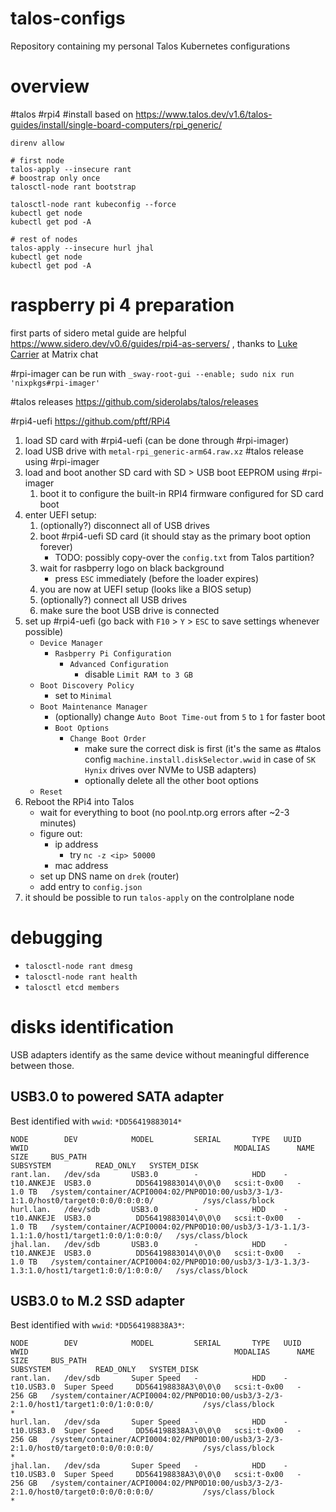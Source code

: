 # talos-configs
Repository containing my personal Talos Kubernetes configurations

# overview

#talos #rpi4 #install based on https://www.talos.dev/v1.6/talos-guides/install/single-board-computers/rpi_generic/

```shell
direnv allow

# first node
talos-apply --insecure rant
# boostrap only once
talosctl-node rant bootstrap

talosctl-node rant kubeconfig --force
kubectl get node
kubectl get pod -A

# rest of nodes
talos-apply --insecure hurl jhal
kubectl get node
kubectl get pod -A
```

# raspberry pi 4 preparation

first parts of sidero metal guide are helpful https://www.sidero.dev/v0.6/guides/rpi4-as-servers/ , thanks
to [Luke Carrier]() at Matrix chat

#rpi-imager can be run with `_sway-root-gui --enable; sudo nix run 'nixpkgs#rpi-imager'`

#talos releases https://github.com/siderolabs/talos/releases

#rpi4-uefi https://github.com/pftf/RPi4

1. load SD card with #rpi4-uefi (can be done through #rpi-imager)
2. load USB drive with `metal-rpi_generic-arm64.raw.xz` #talos release using #rpi-imager
3. load and boot another SD card with SD > USB boot EEPROM using #rpi-imager
    1. boot it to configure the built-in RPI4 firmware configured for SD card boot
4. enter UEFI setup:
    1. (optionally?) disconnect all of USB drives
    2. boot #rpi4-uefi SD card (it should stay as the primary boot option forever)
        - TODO: possibly copy-over the `config.txt` from Talos partition?
    3. wait for rasbperry logo on black background
        - press `ESC` immediately (before the loader expires)
    4. you are now at UEFI setup (looks like a BIOS setup)
    5. (optionally?) connect all USB drives
    6. make sure the boot USB drive is connected
5. set up #rpi4-uefi (go back with `F10` > `Y` > `ESC` to save settings whenever possible)
    - `Device Manager`
        - `Rasbperry Pi Configuration`
            - `Advanced Configuration`
                - disable `Limit RAM to 3 GB`
    - `Boot Discovery Policy`
        - set to `Minimal`
    - `Boot Maintenance Manager`
        - (optionally) change `Auto Boot Time-out` from `5` to `1` for faster boot
        - `Boot Options`
            - `Change Boot Order`
                - make sure the correct disk is first (it's the same as #talos
                  config `machine.install.diskSelector.wwid` in
                  case of `SK Hynix` drives over NVMe to USB adapters)
                - optionally delete all the other boot options
    - `Reset`
6. Reboot the RPi4 into Talos
    - wait for everything to boot (no pool.ntp.org errors after ~2-3 minutes)
    - figure out:
        - ip address
            - try `nc -z <ip> 50000`
        - mac address
    - set up DNS name on `drek` (router)
    - add entry to `config.json`
7. it should be possible to run `talos-apply` on the controlplane node

# debugging

- `talosctl-node rant dmesg`
- `talosctl-node rant health`
- `talosctl etcd members`

# disks identification

USB adapters identify as the same device without meaningful difference between those.

## USB3.0 to powered SATA adapter

Best identified with `wwid`: `*DD56419883014*`

```
NODE        DEV            MODEL         SERIAL       TYPE   UUID   WWID                                              MODALIAS      NAME    SIZE     BUS_PATH                                                                                       SUBSYSTEM          READ_ONLY   SYSTEM_DISK
rant.lan.   /dev/sda       USB3.0        -            HDD    -      t10.ANKEJE  USB3.0          DD56419883014\0\0\0   scsi:t-0x00   -       1.0 TB   /system/container/ACPI0004:02/PNP0D10:00/usb3/3-1/3-1:1.0/host0/target0:0:0/0:0:0:0/           /sys/class/block               
hurl.lan.   /dev/sdb       USB3.0        -            HDD    -      t10.ANKEJE  USB3.0          DD56419883014\0\0\0   scsi:t-0x00   -       1.0 TB   /system/container/ACPI0004:02/PNP0D10:00/usb3/3-1/3-1.1/3-1.1:1.0/host1/target1:0:0/1:0:0:0/   /sys/class/block               
jhal.lan.   /dev/sdb       USB3.0        -            HDD    -      t10.ANKEJE  USB3.0          DD56419883014\0\0\0   scsi:t-0x00   -       1.0 TB   /system/container/ACPI0004:02/PNP0D10:00/usb3/3-1/3-1.3/3-1.3:1.0/host1/target1:0:0/1:0:0:0/   /sys/class/block               
```

## USB3.0 to M.2 SSD adapter

Best identified with `wwid`: `*DD564198838A3*`:

```
NODE        DEV            MODEL         SERIAL       TYPE   UUID   WWID                                              MODALIAS      NAME    SIZE     BUS_PATH                                                                                       SUBSYSTEM          READ_ONLY   SYSTEM_DISK
rant.lan.   /dev/sdb       Super Speed   -            HDD    -      t10.USB3.0  Super Speed     DD564198838A3\0\0\0   scsi:t-0x00   -       256 GB   /system/container/ACPI0004:02/PNP0D10:00/usb3/3-2/3-2:1.0/host1/target1:0:0/1:0:0:0/           /sys/class/block               *
hurl.lan.   /dev/sda       Super Speed   -            HDD    -      t10.USB3.0  Super Speed     DD564198838A3\0\0\0   scsi:t-0x00   -       256 GB   /system/container/ACPI0004:02/PNP0D10:00/usb3/3-2/3-2:1.0/host0/target0:0:0/0:0:0:0/           /sys/class/block               *
jhal.lan.   /dev/sda       Super Speed   -            HDD    -      t10.USB3.0  Super Speed     DD564198838A3\0\0\0   scsi:t-0x00   -       256 GB   /system/container/ACPI0004:02/PNP0D10:00/usb3/3-2/3-2:1.0/host0/target0:0:0/0:0:0:0/           /sys/class/block               *
```